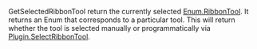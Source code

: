 GetSelectedRibbonTool return the currently selected [Enum.RibbonTool](https://developer.roblox.com/search#stq=RibbonTool). It returns an Enum that corresponds to a particular tool. This will return whether the tool is selected manually or programmatically via [Plugin.SelectRibbonTool](https://developer.roblox.com/api-reference/function/Plugin/SelectRibbonTool).